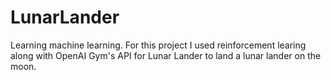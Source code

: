 # LunarLander

Learning machine learning. For this project I used reinforcement learing along with OpenAI Gym's API
for Lunar Lander to land a lunar lander on the moon.
